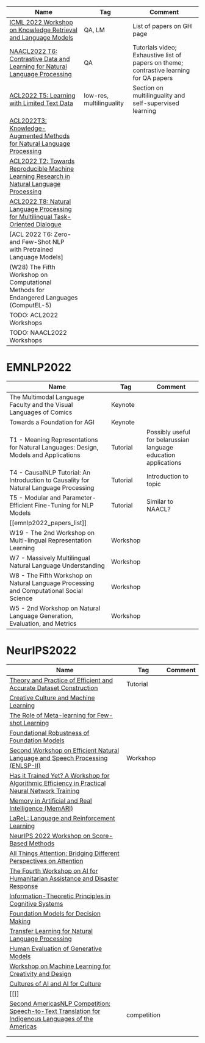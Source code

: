 | Name                                                                                                                       | Tag                      | Comment                                                                                 |
| -------------------------------------------------------------------------------------------------------------------------- | ------------------------ | --------------------------------------------------------------------------------------- |
| [ICML 2022 Workshop on Knowledge Retrieval and Language Models](https://knowledge-retrieval-workshop.github.io/)           | QA, LM                   | List of papers on GH page                                                               |
| [NAACL2022 T6: Contrastive Data and Learning for Natural Language Processing](https://contrastive-nlp-tutorial.github.io/) | QA                       | Tutorials video; Exhaustive list of papers on theme; contrastive learning for QA papers |
| [ACL2022 T5: Learning with Limited Text Data ](https://github.com/diyiy/ACL2022_Limited_Data_Learning_Tutorial)            | low-res, multilinguality | Section on multilinguality and self-supervised learning                                 |
| [ACL2022T3: Knowledge-Augmented Methods for Natural Language Processing]()                                                 |                          |                                                                                         |
| [ACL2022 T2: Towards Reproducible Machine Learning Research in Natural Language Processing]()                              |                          |                                                                                         |
| [ACL2022 T8: Natural Language Processing for Multilingual Task-Oriented Dialogue]()                                        |                          |                                                                                         |
| [ACL 2022 T6: Zero- and Few-Shot NLP with Pretrained Language Models]                                                      |                          |                                                                                         |
| (W28) The Fifth Workshop on Computational Methods for Endangered Languages (ComputEL-5)                                    |                          |                                                                                         |
| TODO: ACL2022 Workshops                                                                                                    |                          |                                                                                         |
| TODO: NAACL2022 Workshops                                                                                                                           |                          |                                                                                         |


# EMNLP2022
| Name                                                                                    | Tag      | Comment                                                         |
| --------------------------------------------------------------------------------------- | -------- | --------------------------------------------------------------- |
| The Multimodal Language Faculty and the Visual Languages of Comics                      | Keynote  |                                                                 |     
| Towards a Foundation for AGI                                                            | Keynote  |                                                                 |     
| T1 - Meaning Representations for Natural Languages: Design, Models and Applications     | Tutorial | Possibly useful for belarussian language education applications |     
| T4 - CausalNLP Tutorial: An Introduction to Causality for Natural Language Processing   | Tutorial | Introduction to topic                                           |     
| T5 - Modular and Parameter-Efficient Fine-Tuning for NLP Models                         | Tutorial | Similar to NAACL?                                               |     
| [[emnlp2022_papers_list]]                                                                             |          |                                                                 |     
| W19 - The 2nd Workshop on Multi-lingual Representation Learning                         |   Workshop      |                                                                 |     
| W7 - Massively Multilingual Natural Language Understanding                              |   Workshop       |                                                                 |     
| W8 - The Fifth Workshop on Natural Language Processing and Computational Social Science |  Workshop        |                                                                 |     
| W5 - 2nd Workshop on Natural Language Generation, Evaluation, and Metrics               |    Workshop      |                                                                 |     

# NeurIPS2022

| Name                                                                                                                                                  | Tag      | Comment |
| ----------------------------------------------------------------------------------------------------------------------------------------------------- | -------- | ------- |
| [Theory and Practice of Efficient and Accurate Dataset Construction](https://nips.cc/virtual/2022/tutorial/55810)                                     | Tutorial |         |
| [Creative Culture and Machine Learning](https://nips.cc/virtual/2022/tutorial/55812)                                                                  |          |         |
| [The Role of Meta-learning for Few-shot Learning](https://nips.cc/virtual/2022/tutorial/55814)                                                        |          |         |
| [Foundational Robustness of Foundation Models](https://nips.cc/virtual/2022/tutorial/55796)                                                           |          |         |
| [Second Workshop on Efficient Natural Language and Speech Processing (ENLSP-II)](https://nips.cc/virtual/2022/workshop/49974)                         | Workshop |         |
| [Has it Trained Yet? A Workshop for Algorithmic Efficiency in Practical Neural Network Training](https://nips.cc/virtual/2022/workshop/50010)         |          |         |
| [Memory in Artificial and Real Intelligence (MemARI)](https://nips.cc/virtual/2022/workshop/49973)                                                    |          |         |
| [LaReL: Language and Reinforcement Learning](https://nips.cc/virtual/2022/workshop/49980)                                                             |          |         |
| [NeurIPS 2022 Workshop on Score-Based Methods](https://nips.cc/virtual/2022/workshop/49976)                                                           |          |         |
| [All Things Attention: Bridging Different Perspectives on Attention](https://nips.cc/virtual/2022/workshop/49996)                                     |          |         |
| [The Fourth Workshop on AI for Humanitarian Assistance and Disaster Response](https://nips.cc/virtual/2022/workshop/49998)                            |          |         |
| [Information-Theoretic Principles in Cognitive Systems](https://nips.cc/virtual/2022/workshop/49977)                                                  |          |         |
| [Foundation Models for Decision Making](https://nips.cc/virtual/2022/workshop/49988)                                                                  |          |         |
| [Transfer Learning for Natural Language Processing](https://nips.cc/virtual/2022/workshop/50006)                                                      |          |         |
| [Human Evaluation of Generative Models](https://nips.cc/virtual/2022/workshop/49978)                                                                  |          |         |
| [Workshop on Machine Learning for Creativity and Design](https://nips.cc/virtual/2022/workshop/49965)                                                 |          |         |
| [Cultures of AI and AI for Culture](https://nips.cc/virtual/2022/workshop/49983)                                                                      |          |         |
| [[]]                                                                                                                                                  |          |         |
| [Second AmericasNLP Competition: Speech-to-Text Translation for Indigenous Languages of the Americas](https://nips.cc/virtual/2022/competition/50096) |   competition       |         |
|                                                                                                                                                       |          |         |
|                                                                                                                                                       |          |         |
